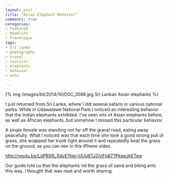 ```yaml
---
layout: post
title: “Asian Elephant Behavior”
comments: true
categories:
- Featured
- Headline
- Travelogue
tags:
- Sri Lanka
- photography
- travel
- tourists
- elephants
- behavior
- ants

---
```


{% img /images/bli/2014/10/DSC_3568.jpg Sri Lankan Asian elephants %}

I just returned from Sri Lanka, where I did several safaris in various national parks. While in Udawalawe National Park I noticed an interesting behavior that the Indian elephants exhibited. I’ve seen lots of Asian elephants before, as well as African elephants, but somehow I missed this particular behavior. 

<!--more-->

A single female was standing not far off the gravel road, eating away peacefully. What I noticed was that each time she took a good strong pull of grass, she wrapped her trunk tight around it and repeatedly beat the grass on the ground, as you can see in this iPhone video. 

http://youtu.be/LqPRXR_RdvE?list=UUq6TJZjUFp877PkgeJkETew

Our guide told us that the elephants rid the grass of sand and biting ants this way. I thought that was neat and worth sharing. 

